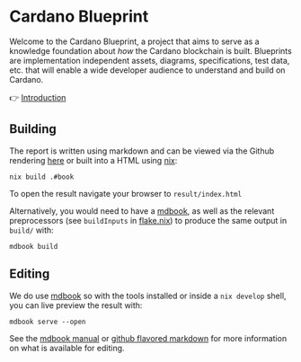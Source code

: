 # Cardano Blueprint

Welcome to the Cardano Blueprint, a project that aims to serve as a knowledge foundation about _how_ the Cardano blockchain is built. Blueprints are implementation independent assets, diagrams, specifications, test data, etc. that will enable a wide developer audience to understand and build on Cardano. 

:point_right: [Introduction](https://cardano-scaling.github.io/cardano-blueprint/)

## Building

The report is written using markdown and can be viewed via the Github rendering [here](./src/introduction.md) or built into a HTML using [nix][nix]:

``` shell
nix build .#book
```

To open the result navigate your browser to `result/index.html`

Alternatively, you would need to have a [mdbook][mdbook], as well as the relevant preprocessors (see `buildInputs` in [flake.nix](./flake.nix)) to produce the same output in `build/` with:

``` shell
mdbook build
```

## Editing

We do use [mdbook][mdbook] so with the tools installed or inside a `nix develop` shell, you can live preview the result with:

``` shell
mdbook serve --open
```

See the [mdbook manual][mdbook] or [github flavored markdown][gfm] for more information on what is available for editing.

[mdbook]: https://rust-lang.github.io/mdBook/index.html
[gfm]: https://github.github.com/gfm/
[nix]: https://nixos.org/download.html
